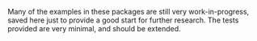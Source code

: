 Many of the examples in these packages are still very work-in-progress, saved here just to provide a good start for further research.
The tests provided are very minimal, and should be extended.